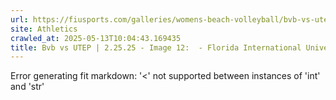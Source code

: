 ```yaml
---
url: https://fiusports.com/galleries/womens-beach-volleyball/bvb-vs-utep-2-25-25/image-12/356/62692
site: Athletics
crawled_at: 2025-05-13T10:04:43.169435
title: Bvb vs UTEP | 2.25.25 - Image 12:  - Florida International University
---
```


Error generating fit markdown: '<' not supported between instances of 'int' and 'str'